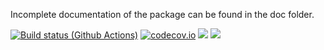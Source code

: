 Incomplete documentation of the package can be found in the doc folder.  

[![Build status (Github Actions)](https://github.com/moleskySean/Gila.jl/workflows/CI/badge.svg)](https://github.com/moleskySean/Gila.jl/actions)
[![codecov.io](http://codecov.io/github/moleskySean/Gila.jl/coverage.svg?branch=main)](http://codecov.io/github/moleskySean/Gila.jl?branch=main)
[![](https://img.shields.io/badge/docs-stable-blue.svg)](https://YOUR_USERNAME.github.io/MyAwesomePackage.jl/stable)
[![](https://img.shields.io/badge/docs-dev-blue.svg)](https://YOUR_USERNAME.github.io/MyAwesomePackage.jl/dev)